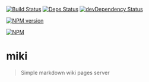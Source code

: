 [![Build Status](https://drone.io/github.com/sergeyt/miki/status.png)](https://drone.io/github.com/sergeyt/miki/latest)
[![Deps Status](https://david-dm.org/sergeyt/miki.png)](https://david-dm.org/sergeyt/miki)
[![devDependency Status](https://david-dm.org/sergeyt/miki/dev-status.svg)](https://david-dm.org/sergeyt/miki#info=devDependencies)

[![NPM version](https://badge.fury.io/js/miki.png)](http://badge.fury.io/js/miki)

[![NPM](https://nodei.co/npm/miki.png?downloads=true&stars=true)](https://nodei.co/npm/miki/)

# miki

> Simple markdown wiki pages server
